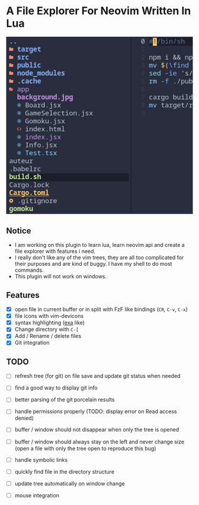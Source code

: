 # A File Explorer For Neovim Written In Lua

![alt text](.github/tree.png?raw=true "screenshot")

## Notice

- I am working on this plugin to learn lua, learn neovim api and create a file explorer with features i need.
- I really don't like any of the vim trees, they are all too complicated for their purposes and are kind of buggy. I have my shell to do most commands.
- This plugin will not work on windows.

## Features
- [x] open file in current buffer or in split with FzF like bindings (`CR`, `C-v`, `C-x`)
- [x] file icons with vim-devicons
- [x] syntax highlighting ([exa](https://github.com/ogham/exa) like)
- [x] Change directory with `C-[`
- [x] Add / Rename / delete files
- [x] Git integration

## TODO
- [ ] refresh tree (for git) on file save and update git status when needed
- [ ] find a good way to display git info
- [ ] better parsing of the git porcelain results

- [ ] handle permissions properly (TODO: display error on Read access denied)
- [ ] buffer / window should not disappear when only the tree is opened
- [ ] buffer / window should always stay on the left and never change size (open a file with only the tree open to reproduce this bug)

- [ ] handle symbolic links
- [ ] quickly find file in the directory structure
- [ ] update tree automatically on window change

- [ ] mouse integration
